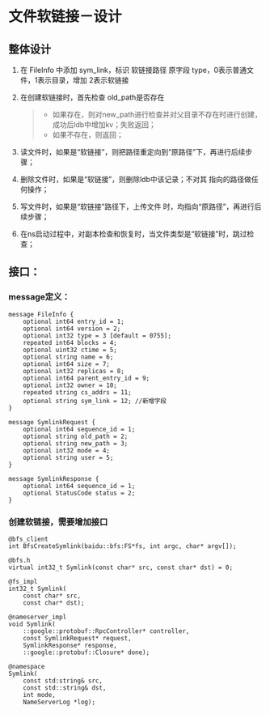 
# 文件软链接－设计
## 整体设计
1. 在 FileInfo 中添加 sym_link，标识 软链接路径
      原字段 type，0表示普通文件，1表示目录，增加 2表示软链接
2. 在创建软链接时，首先检查 old_path是否存在
      >* 如果存在，则对new_path进行检查并对父目录不存在时进行创建，成功后ldb中增加kv；失败返回；
      >* 如果不存在，则返回；

3. 读文件时，如果是“软链接”，则把路径重定向到“原路径”下，再进行后续步骤；
4. 删除文件时，如果是“软链接”，则删除ldb中该记录；不对其 指向的路径做任何操作；
5. 写文件时，如果是“软链接”路径下，上传文件 时，均指向“原路径”，再进行后续步骤；
6. 在ns启动过程中，对副本检查和恢复时，当文件类型是“软链接”时，跳过检查；

## 接口：
### message定义：
```
message FileInfo {
    optional int64 entry_id = 1;
    optional int64 version = 2;
    optional int32 type = 3 [default = 0755];
    repeated int64 blocks = 4;
    optional uint32 ctime = 5;
    optional string name = 6;
    optional int64 size = 7;
    optional int32 replicas = 8;
    optional int64 parent_entry_id = 9;
    optional int32 owner = 10;
    repeated string cs_addrs = 11;
    optional string sym_link = 12; //新增字段
}
```
```
message SymlinkRequest {
    optional int64 sequence_id = 1;
    optional string old_path = 2;
    optional string new_path = 3;
    optional int32 mode = 4;
    optional string user = 5;
}
```
```
message SymlinkResponse {
    optional int64 sequence_id = 1;
    optional StatusCode status = 2;
}
```
### 创建软链接，需要增加接口
```
@bfs_client
int BfsCreateSymlink(baidu::bfs:FS*fs, int argc, char* argv[]);
```
```
@bfs.h
virtual int32_t Symlink(const char* src, const char* dst) = 0;
```
```
@fs_impl
int32_t Symlink(
    const char* src,
    const char* dst);
```
```
@nameserver_impl
void Symlink(
    ::google::protobuf::RpcController* controller,
    const SymlinkRequest* request,
    SymlinkResponse* response,
    ::google::protobuf::Closure* done);
```
```
@namespace
Symlink(
    const std:string& src,
    const std::string& dst,
    int mode,
    NameServerLog *log);
```













